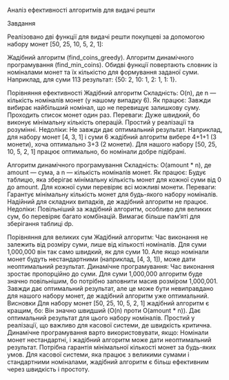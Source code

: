 Аналіз ефективності алгоритмів для видачі решти

Завдання

Реалізовано дві функції для видачі решти покупцеві за допомогою набору монет [50, 25, 10, 5, 2, 1]:

Жадібний алгоритм (find_coins_greedy).
Алгоритм динамічного програмування (find_min_coins).
Обидві функції повертають словник із номіналами монет та їх кількістю для формування заданої суми. Наприклад, для суми 113 результат: {50: 2, 10: 1, 2: 1, 1: 1}.

Порівняння ефективності
Жадібний алгоритм
Складність: O(n), де n — кількість номіналів монет (у нашому випадку 6).
Як працює: Завжди вибирає найбільший номінал, що не перевищує залишкову суму. Проходить список монет один раз.
Переваги:
Дуже швидкий, бо виконує мінімальну кількість операцій.
Простий у реалізації та розумінні.
Недоліки:
Не завжди дає оптимальний результат. Наприклад, для набору монет [4, 3, 1] і суми 6 жадібний алгоритм вибере 4+1+1 (3 монети), хоча оптимально 3+3 (2 монети).
Для нашого набору [50, 25, 10, 5, 2, 1] працює оптимально, бо номінали добре підібрані.

Алгоритм динамічного програмування
Складність: O(amount * n), де amount — сума, а n — кількість номіналів монет.
Як працює: Будує таблицю, яка зберігає мінімальну кількість монет для кожної суми від 0 до amount. Для кожної суми перевіряє всі можливі монети.
Переваги:
Гарантує мінімальну кількість монет для будь-якого набору номіналів.
Надійний для складних випадків, де жадібний алгоритм не працює.
Недоліки:
Повільніший за жадібний алгоритм, особливо для великих сум, бо перевіряє багато комбінацій.
Вимагає більше пам’яті для зберігання таблиці dp.

Порівняння для великих сум
Жадібний алгоритм:
Час виконання не залежить від розміру суми, лише від кількості номіналів. Для суми 1,000,000 він так само швидкий, як для суми 10.
Але якщо номінали монет будуть нестандартними (наприклад, [4, 3, 1]), може дати неоптимальний результат.
Динамічне програмування:
Час виконання зростає пропорційно до суми. Для суми 1,000,000 алгоритм буде значно повільнішим, бо потрібно заповнити масив розміром 1,000,001.
Завжди дає оптимальний результат, але це може бути невиправдано для нашого набору монет, де жадібний алгоритм уже оптимальний.
Висновки
Для набору монет [50, 25, 10, 5, 2, 1] жадібний алгоритм є кращим, бо:
Він значно швидший (O(n) проти O(amount * n)).
Дає оптимальний результат для цього набору номіналів.
Простий у реалізації, що важливо для касової системи, де швидкість критична.
Динамічне програмування варто використовувати, якщо:
Номінали монет нестандартні, і жадібний алгоритм може дати неоптимальний результат.
Потрібна гарантія мінімальної кількості монет за будь-яких умов.
Для касової системи, яка працює з великими сумами і стандартними номіналами, жадібний алгоритм є більш ефективним через швидкість і простоту.
